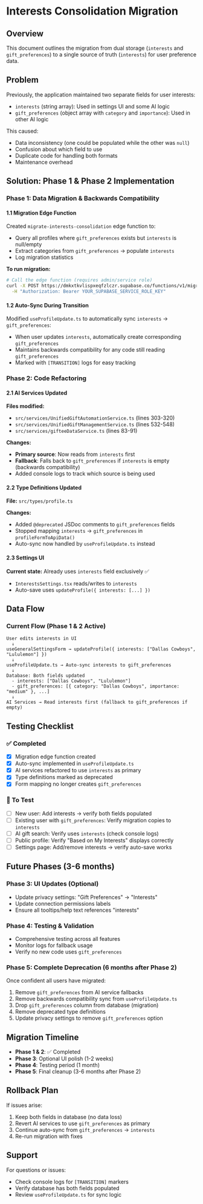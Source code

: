 # Interests Consolidation Migration

## Overview
This document outlines the migration from dual storage (`interests` and `gift_preferences`) to a single source of truth (`interests`) for user preference data.

## Problem
Previously, the application maintained two separate fields for user interests:
- `interests` (string array): Used in settings UI and some AI logic
- `gift_preferences` (object array with `category` and `importance`): Used in other AI logic

This caused:
- Data inconsistency (one could be populated while the other was `null`)
- Confusion about which field to use
- Duplicate code for handling both formats
- Maintenance overhead

## Solution: Phase 1 & Phase 2 Implementation

### Phase 1: Data Migration & Backwards Compatibility

#### 1.1 Migration Edge Function
Created `migrate-interests-consolidation` edge function to:
- Query all profiles where `gift_preferences` exists but `interests` is null/empty
- Extract categories from `gift_preferences` → populate `interests`
- Log migration statistics

**To run migration:**
```bash
# Call the edge function (requires admin/service role)
curl -X POST https://dmkxtkvlispxeqfzlczr.supabase.co/functions/v1/migrate-interests-consolidation \
  -H "Authorization: Bearer YOUR_SUPABASE_SERVICE_ROLE_KEY"
```

#### 1.2 Auto-Sync During Transition
Modified `useProfileUpdate.ts` to automatically sync `interests` → `gift_preferences`:
- When user updates `interests`, automatically create corresponding `gift_preferences`
- Maintains backwards compatibility for any code still reading `gift_preferences`
- Marked with `[TRANSITION]` logs for easy tracking

### Phase 2: Code Refactoring

#### 2.1 AI Services Updated
**Files modified:**
- `src/services/UnifiedGiftAutomationService.ts` (lines 303-320)
- `src/services/UnifiedGiftManagementService.ts` (lines 532-548)  
- `src/services/gifteeDataService.ts` (lines 83-91)

**Changes:**
- **Primary source**: Now reads from `interests` first
- **Fallback**: Falls back to `gift_preferences` if `interests` is empty (backwards compatibility)
- Added console logs to track which source is being used

#### 2.2 Type Definitions Updated
**File:** `src/types/profile.ts`

**Changes:**
- Added `@deprecated` JSDoc comments to `gift_preferences` fields
- Stopped mapping `interests` → `gift_preferences` in `profileFormToApiData()`
- Auto-sync now handled by `useProfileUpdate.ts` instead

#### 2.3 Settings UI
**Current state:** Already uses `interests` field exclusively ✅
- `InterestsSettings.tsx` reads/writes to `interests`
- Auto-save uses `updateProfile({ interests: [...] })`

## Data Flow

### Current Flow (Phase 1 & 2 Active)
```
User edits interests in UI
  ↓
useGeneralSettingsForm → updateProfile({ interests: ["Dallas Cowboys", "Lululemon"] })
  ↓
useProfileUpdate.ts → Auto-sync interests to gift_preferences
  ↓
Database: Both fields updated
  - interests: ["Dallas Cowboys", "Lululemon"]
  - gift_preferences: [{ category: "Dallas Cowboys", importance: "medium" }, ...]
  ↓
AI Services → Read interests first (fallback to gift_preferences if empty)
```

## Testing Checklist

### ✅ Completed
- [x] Migration edge function created
- [x] Auto-sync implemented in `useProfileUpdate.ts`
- [x] AI services refactored to use `interests` as primary
- [x] Type definitions marked as deprecated
- [x] Form mapping no longer creates `gift_preferences`

### 🔄 To Test
- [ ] New user: Add interests → verify both fields populated
- [ ] Existing user with `gift_preferences`: Verify migration copies to `interests`
- [ ] AI gift search: Verify uses `interests` (check console logs)
- [ ] Public profile: Verify "Based on My Interests" displays correctly
- [ ] Settings page: Add/remove interests → verify auto-save works

## Future Phases (3-6 months)

### Phase 3: UI Updates (Optional)
- Update privacy settings: "Gift Preferences" → "Interests"
- Update connection permissions labels
- Ensure all tooltips/help text references "interests"

### Phase 4: Testing & Validation
- Comprehensive testing across all features
- Monitor logs for fallback usage
- Verify no new code uses `gift_preferences`

### Phase 5: Complete Deprecation (6 months after Phase 2)
Once confident all users have migrated:
1. Remove `gift_preferences` from AI service fallbacks
2. Remove backwards compatibility sync from `useProfileUpdate.ts`
3. Drop `gift_preferences` column from database (migration)
4. Remove deprecated type definitions
5. Update privacy settings to remove `gift_preferences` option

## Migration Timeline
- **Phase 1 & 2**: ✅ Completed
- **Phase 3**: Optional UI polish (1-2 weeks)
- **Phase 4**: Testing period (1 month)
- **Phase 5**: Final cleanup (3-6 months after Phase 2)

## Rollback Plan
If issues arise:
1. Keep both fields in database (no data loss)
2. Revert AI services to use `gift_preferences` as primary
3. Continue auto-sync from `gift_preferences` → `interests`
4. Re-run migration with fixes

## Support
For questions or issues:
- Check console logs for `[TRANSITION]` markers
- Verify database has both fields populated
- Review `useProfileUpdate.ts` for sync logic
